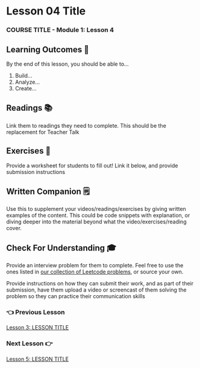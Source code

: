 # Lesson 04 Title

### COURSE TITLE - Module 1: Lesson 4

## Learning Outcomes 💫

By the end of this lesson, you should be able to...

1. Build...
1. Analyze...
1. Create...

## Readings 📚

Link them to readings they need to complete. This should be the replacement for Teacher Talk

## Exercises 💪

Provide a worksheet for students to fill out! Link it below, and provide submission instructions

## Written Companion 🗒

Use this to supplement your videos/readings/exercises by giving written examples of the content. This could be code snippets with explanation, or diving deeper into the material beyond what the video/exercises/reading cover.

## Check For Understanding 🎓

Provide an interview problem for them to complete. Feel free to use the ones listed in [our collection of Leetcode problems](make.sc/cs-leetcode), or source your own.

Provide instructions on how they can submit their work, and as part of their submission, have them upload a video or screencast of them solving the problem so they can practice their communication skills

### 👈 Previous Lesson

[Lesson 3: LESSON TITLE](Lesson-03.md)

### Next Lesson 👉

[Lesson 5: LESSON TITLE](Lesson-05.md)